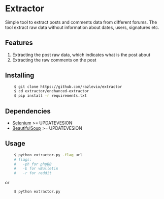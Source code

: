 # Extractor

Simple tool to extract posts and comments data from different forums. The tool extract raw data without information about dates, users, signatures etc.

## Features

1.  Extracting the post raw data, which indicates what is the post about
2.  Extracting the raw comments on the post


## Installing
```bash
    $ git clone https://github.com/razlevio/extractor
    $ cd extractor/enchanced-extractor
    $ pip install -r requirements.txt
```

## Dependencies

* [Selenium](https://www.selenium.dev/) >= UPDATEVESION
* [BeautifulSoup](https://www.crummy.com/software/BeautifulSoup/) >= UPDATEVESION

## Usage
```bash
    $ python extractor.py -flag url
    # flags:
    #   -ph for phpBB
    #   -b for vBulletin
    #   -r for reddit
```
or
```bash
    $ python extractor.py
```
